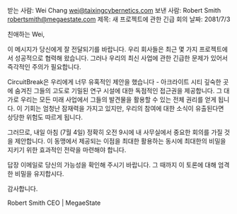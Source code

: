 받는 사람: Wei Chang <wei@taixingcybernetics.com>
보낸 사람: Robert Smith <robertsmith@megaestate.com>
제목: 새 프로젝트에 관한 긴급 회의
날짜: 2081/7/3

친애하는 Wei,

이 메시지가 당신에게 잘 전달되기를 바랍니다. 우리 회사들은 최근 몇 가지 프로젝트에서 성공적으로 협력해 왔습니다. 그러나 우리의 최신 사업에 관한 긴급한 문제가 있어서 즉각적인 주의가 필요합니다.

CircuitBreak은 우리에게 너무 유혹적인 제안을 했습니다 - 아크라이트 시티 깊숙한 곳에 숨겨진 그들의 고도로 기밀된 연구 시설에 대한 독점적인 접근권을 제공합니다. 그 대가로 우리는 모든 미래 사업에서 그들의 발견물을 활용할 수 있는 전체 권리를 얻게 됩니다. 이 기회는 엄청난 잠재력을 가지고 있지만, 우리의 참여에 대한 소식이 유출된다면 상당한 위험도 따르게 됩니다.

그러므로, 내일 아침 (7월 4일) 정확히 오전 9시에 내 사무실에서 중요한 회의를 가질 것을 제안합니다. 이 동맹에서 제공되는 이점을 최대한 활용하는 동시에 최대한의 비밀을 지키기 위한 효과적인 전략을 마련해야 합니다.

답장 이메일로 당신의 가능성을 확인해 주시기 바랍니다. 그 때까지 이 토론에 대해 엄격한 비밀을 유지합시다.

감사합니다.

Robert Smith
CEO | MegaeState
